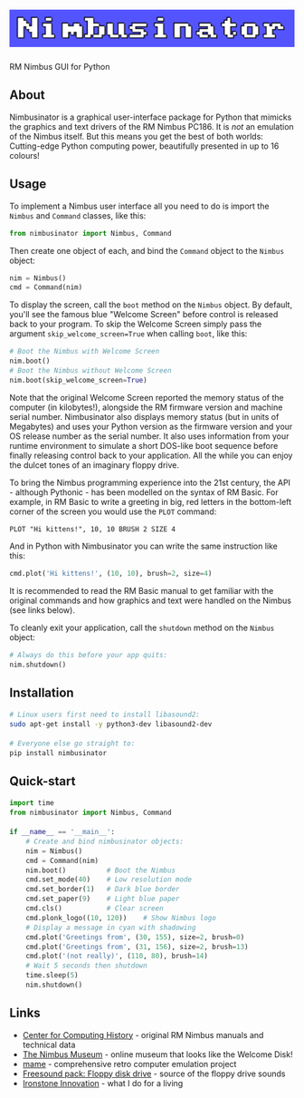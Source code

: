 # ![Nimbusinator](nimbusinator.png)

RM Nimbus GUI for Python

## About

Nimbusinator is a graphical user-interface package for Python that mimicks the graphics and text drivers of the RM Nimbus PC186.  It is _not_ an emulation of the Nimbus itself.  But this means you get the best of both worlds:  Cutting-edge Python computing power, beautifully presented in up to 16 colours!

## Usage

To implement a Nimbus user interface all you need to do is import the `Nimbus` and `Command` classes, like this:

```python
from nimbusinator import Nimbus, Command
```

Then create one object of each, and bind the `Command` object to the `Nimbus` object:

```python
nim = Nimbus()
cmd = Command(nim)
```

To display the screen, call the `boot` method on the `Nimbus` object.  By default, you'll see the famous blue "Welcome Screen" before control is released back to your program.  To skip the Welcome Screen simply pass the argument `skip_welcome_screen=True` when calling `boot`, like this:

```python
# Boot the Nimbus with Welcome Screen
nim.boot()
# Boot the Nimbus without Welcome Screen  
nim.boot(skip_welcome_screen=True)
```

Note that the original Welcome Screen reported the memory status of the computer (in kilobytes!), alongside the RM firmware version and machine serial number.  Nimbusinator also displays memory status (but in units of Megabytes) and uses your Python version as the firmware version and your OS release number as the serial number.  It also uses information from your runtime environment to simulate a short DOS-like boot sequence before finally releasing control back to your application.  All the while you can enjoy the dulcet tones of an imaginary floppy drive.

To bring the Nimbus programming experience into the 21st century, the API - although Pythonic - has been modelled on the syntax of RM Basic.  For example, in RM Basic to write a greeting in big, red letters in the bottom-left corner of the screen you would use the `PLOT` command:

```basic
PLOT "Hi kittens!", 10, 10 BRUSH 2 SIZE 4
```

And in Python with Nimbusinator you can write the same instruction like this:

```python
cmd.plot('Hi kittens!', (10, 10), brush=2, size=4)
```

It is recommended to read the RM Basic manual to get familiar with the original commands and how graphics and text were handled on the Nimbus (see links below).

To cleanly exit your application, call the `shutdown` method on the `Nimbus` object:

```python
# Always do this before your app quits:
nim.shutdown()
```

## Installation

```bash
# Linux users first need to install libasound2:
sudo apt-get install -y python3-dev libasound2-dev

# Everyone else go straight to:
pip install nimbusinator
```

## Quick-start

```python
import time
from nimbusinator import Nimbus, Command

if __name__ == '__main__': 
    # Create and bind nimbusinator objects:
    nim = Nimbus()
    cmd = Command(nim)
    nim.boot()          # Boot the Nimbus
    cmd.set_mode(40)    # Low resolution mode
    cmd.set_border(1)   # Dark blue border
    cmd.set_paper(9)    # Light blue paper
    cmd.cls()           # Clear screen
    cmd.plonk_logo((10, 120))    # Show Nimbus logo
    # Display a message in cyan with shadowing
    cmd.plot('Greetings from', (30, 155), size=2, brush=0)
    cmd.plot('Greetings from', (31, 156), size=2, brush=13)
    cmd.plot('(not really)', (110, 80), brush=14)
    # Wait 5 seconds then shutdown
    time.sleep(5)
    nim.shutdown()
```

## Links

- [Center for Computing History](http://www.computinghistory.org.uk/) - original RM Nimbus manuals and technical data
- [The Nimbus Museum](https://thenimbus.co.uk/) - online museum that looks like the Welcome Disk!
- [mame](https://www.mamedev.org/) - comprehensive retro computer emulation project
- [Freesound pack: Floppy disk drive](https://freesound.org/people/MrAuralization/packs/15891/) - source of the floppy drive sounds
- [Ironstone Innovation](https://ironstoneinnovation.eu) - what I do for a living